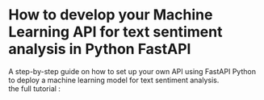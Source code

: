 # How to develop your Machine Learning API for text sentiment analysis in Python FastAPI
A step-by-step guide on how to set up your own API using FastAPI Python to deploy a machine learning model for text sentiment analysis.  
the full tutorial : 
